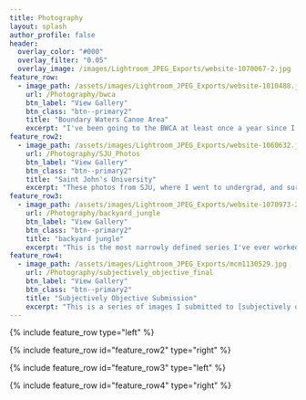 ```yaml
---
title: Photography
layout: splash
author_profile: false
header:
  overlay_color: "#000"
  overlay_filter: "0.05"
  overlay_image: /images/Lightroom_JPEG_Exports/website-1070067-2.jpg
feature_row:
  - image_path: /assets/images/Lightroom_JPEG_Exports/website-1010488.jpg
    url: /Photography/bwca
    btn_label: "View Gallery"
    btn_class: "btn--primary2"
    title: "Boundary Waters Canoe Area"
    excerpt: "I've been going to the BWCA at least once a year since I was 4. Since getting into photography, it has been one of my favorite places to take photographs. The photos here are from the last 5 years of trips with family and friends."
feature_row2:
  - image_path: /assets/images/Lightroom_JPEG_Exports/website-1060632.jpg
    url: /Photography/SJU_Photos
    btn_label: "View Gallery"
    btn_class: "btn--primary2"
    title: "Saint John's University"
    excerpt: "These photos from SJU, where I went to undergrad, and surrounding areas were taken during several trips back to campus after moving to California for grad school."
feature_row3:
  - image_path: /assets/images/Lightroom_JPEG_Exports/website-1070973-2.jpg
    url: /Photography/backyard_jungle
    btn_label: "View Gallery"
    btn_class: "btn--primary2"
    title: "backyard jungle"
    excerpt: "This is the most narrowly defined series I've ever worked on. Each photo here was taken with a Panasonic GX85 and a Cosmicar 22.5-90mm Television lens at 90mm and f1.5. The way this lens transforms views of everyday plants into exotic, even alien, landscapes gave rise to the name of the collection."
feature_row4:
  - image_path: /assets/images/Lightroom_JPEG_Exports/mcm1130529.jpg
    url: /Photography/subjectively_objective_final
    btn_label: "View Gallery"
    btn_class: "btn--primary2"
    title: "Subjectively Objective Submission"
    excerpt: "This is a series of images I submitted to [subjectively objective](https://subjectivelyobjective.com/)'s Investigations in Infrastructure book/gallery project. I think they make for a small but cohesive collection in their own right."
---
```


{% include feature_row type="left" %}

{% include feature_row id="feature_row2" type="right" %}

{% include feature_row id="feature_row3" type="left" %}

{% include feature_row id="feature_row4" type="right" %}

